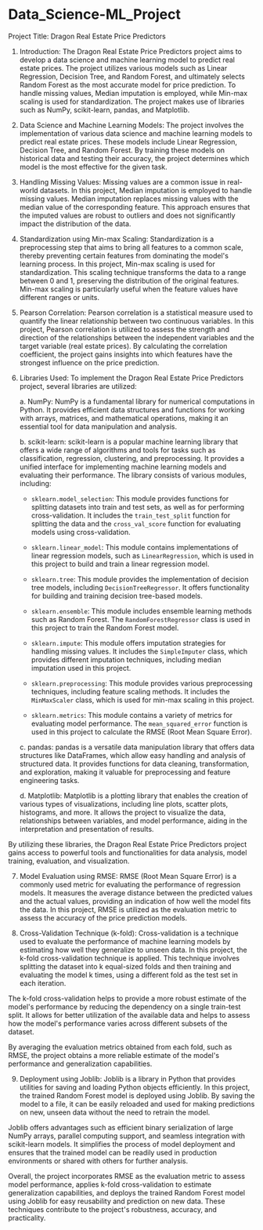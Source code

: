 # Data_Science-ML_Project
Project Title: Dragon Real Estate Price Predictors

1. Introduction:
The Dragon Real Estate Price Predictors project aims to develop a data science and machine learning model to predict real estate prices. The project utilizes various models such as Linear Regression, Decision Tree, and Random Forest, and ultimately selects Random Forest as the most accurate model for price prediction. To handle missing values, Median imputation is employed, while Min-max scaling is used for standardization. The project makes use of libraries such as NumPy, scikit-learn, pandas, and Matplotlib.

2. Data Science and Machine Learning Models:
The project involves the implementation of various data science and machine learning models to predict real estate prices. These models include Linear Regression, Decision Tree, and Random Forest. By training these models on historical data and testing their accuracy, the project determines which model is the most effective for the given task.

3. Handling Missing Values:
Missing values are a common issue in real-world datasets. In this project, Median imputation is employed to handle missing values. Median imputation replaces missing values with the median value of the corresponding feature. This approach ensures that the imputed values are robust to outliers and does not significantly impact the distribution of the data.

4. Standardization using Min-max Scaling:
Standardization is a preprocessing step that aims to bring all features to a common scale, thereby preventing certain features from dominating the model's learning process. In this project, Min-max scaling is used for standardization. This scaling technique transforms the data to a range between 0 and 1, preserving the distribution of the original features. Min-max scaling is particularly useful when the feature values have different ranges or units.

5. Pearson Correlation:
Pearson correlation is a statistical measure used to quantify the linear relationship between two continuous variables. In this project, Pearson correlation is utilized to assess the strength and direction of the relationships between the independent variables and the target variable (real estate prices). By calculating the correlation coefficient, the project gains insights into which features have the strongest influence on the price prediction.

6. Libraries Used:
To implement the Dragon Real Estate Price Predictors project, several libraries are utilized:

   a. NumPy: NumPy is a fundamental library for numerical computations in Python. It provides efficient data structures and functions for working with arrays, matrices, and mathematical operations, making it an essential tool for data manipulation and analysis.

   b. scikit-learn: scikit-learn is a popular machine learning library that offers a wide range of algorithms and tools for tasks such as classification, regression, clustering, and preprocessing. It provides a unified interface for implementing machine learning models and evaluating their performance. The library consists of various modules, including:
   
      - `sklearn.model_selection`: This module provides functions for splitting datasets into train and test sets, as well as for performing cross-validation. It includes the `train_test_split` function for splitting the data and the `cross_val_score` function for evaluating models using cross-validation.
      
      - `sklearn.linear_model`: This module contains implementations of linear regression models, such as `LinearRegression`, which is used in this project to build and train a linear regression model.
      
      - `sklearn.tree`: This module provides the implementation of decision tree models, including `DecisionTreeRegressor`. It offers functionality for building and training decision tree-based models.
      
      - `sklearn.ensemble`: This module includes ensemble learning methods such as Random Forest. The `RandomForestRegressor` class is used in this project to train the Random Forest model.
      
      - `sklearn.impute`: This module offers imputation strategies for handling missing values. It includes the `SimpleImputer` class, which provides different imputation techniques, including median imputation used in this project.
      
      - `sklearn.preprocessing`: This module provides various preprocessing techniques, including feature scaling methods. It includes the `MinMaxScaler` class, which is used for min-max scaling in this project.
      
      - `sklearn.metrics`: This module contains a variety of metrics for evaluating model performance. The `mean_squared_error` function is used in this project to calculate the RMSE (Root Mean Square Error).
      
   c. pandas: pandas is a versatile data manipulation library that offers data structures like DataFrames, which allow easy handling and analysis of structured data. It provides functions for data cleaning, transformation, and exploration, making it valuable for preprocessing and feature engineering tasks.
   
   d. Matplotlib: Matplotlib is a plotting library that enables the creation of various types of visualizations, including line plots, scatter plots, histograms, and more. It allows the project to visualize the data, relationships between variables, and model performance, aiding in the interpretation and presentation of results.

By utilizing these libraries, the Dragon Real Estate Price Predictors project gains access to powerful tools and functionalities for data analysis, model training, evaluation, and visualization.

7. Model Evaluation using RMSE:
RMSE (Root Mean Square Error) is a commonly used metric for evaluating the performance of regression models. It measures the average distance between the predicted values and the actual values, providing an indication of how well the model fits the data. In this project, RMSE is utilized as the evaluation metric to assess the accuracy of the price prediction models.

8. Cross-Validation Technique (k-fold):
Cross-validation is a technique used to evaluate the performance of machine learning models by estimating how well they generalize to unseen data. In this project, the k-fold cross-validation technique is applied. This technique involves splitting the dataset into k equal-sized folds and then training and evaluating the model k times, using a different fold as the test set in each iteration.

The k-fold cross-validation helps to provide a more robust estimate of the model's performance by reducing the dependency on a single train-test split. It allows for better utilization of the available data and helps to assess how the model's performance varies across different subsets of the dataset.

By averaging the evaluation metrics obtained from each fold, such as RMSE, the project obtains a more reliable estimate of the model's performance and generalization capabilities.

9. Deployment using Joblib:
Joblib is a library in Python that provides utilities for saving and loading Python objects efficiently. In this project, the trained Random Forest model is deployed using Joblib. By saving the model to a file, it can be easily reloaded and used for making predictions on new, unseen data without the need to retrain the model.

Joblib offers advantages such as efficient binary serialization of large NumPy arrays, parallel computing support, and seamless integration with scikit-learn models. It simplifies the process of model deployment and ensures that the trained model can be readily used in production environments or shared with others for further analysis.

Overall, the project incorporates RMSE as the evaluation metric to assess model performance, applies k-fold cross-validation to estimate generalization capabilities, and deploys the trained Random Forest model using Joblib for easy reusability and prediction on new data. These techniques contribute to the project's robustness, accuracy, and practicality.
